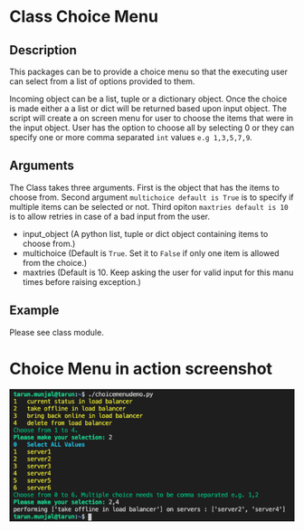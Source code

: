 # Class Choice Menu
## Description

This packages can be to provide a choice menu so that the executing user can select from a list of options provided to them.

Incoming object can be a list, tuple or a dictionary object. Once the choice is made either a a list or dict will be returned based upon input object. The script will create a on screen menu for user to choose the items that were in the input object. User has the option to choose all by selecting 0 or they can specify one or more comma separated `int` values `e.g 1,3,5,7,9`.

## Arguments
The Class takes three arguments. First is the object that has the items to choose from. Second argument `multichoice default is True` is to specify if multiple items can be selected or not. Third opiton `maxtries default is 10` is to allow retries in case of a bad input from the user.
- input_object (A python list, tuple or dict object containing items to choose from.)
- multichoice (Default is `True`. Set it to `False` if only one item is allowed from the choice.)
- maxtries (Default is 10. Keep asking the user for valid input for this manu times before raising exception.)

## Example
Please see class module.

# Choice Menu in action screenshot
![placehoder text](images/choicemenudemo.png)
